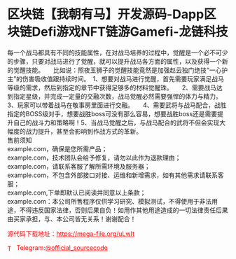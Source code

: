 # 区块链【我朝有马】开发源码-Dapp区块链Defi游戏NFT链游Gamefi-龙链科技

每一个战马都具有不同的技能属性，在对战马培养的过程中，觉醒是一个必不可少的步骤，只要对战马进行了觉醒，就可以提升战马各方面的属性，以及获得一个新的觉醒技能。　　比如说：照夜玉狮子的觉醒技能竟然是加强赵云独门绝技“一心护主”的伤害吸收值跟持续时间。　1、想要对战马进行觉醒，首先需要玩家满足战马等级的需求，然后到指定的章节中获得足够多的材料觉醒珠。　　2、需要战马达到指定星级，并完成一定量的交融次数，战马觉醒必然需要强悍的体力与精力。　3、玩家可以带着战马在敬事房里面进行交融。　　4、需要武将与战马配合，战胜指定的BOSS级对手，想要战胜boss可没有那么容易，想要战胜boss还是需要提升自己的战斗力和策略啊！5、当战马觉醒之后，与战马配合的武将不但会实现大幅度的战力提升，甚至会影响到作战方式的革新。<br>售前须知<br>example.com，确保是您所需产品；<br>example.com，技术团队会给予修复，请勿以此作为退款理由；<br>example.com，请联系客服了解所需环境及服务器；<br>example.com，不包含外部接口对接、运维和新增需求，如有其他需求请联系客服；<br>example.com,下单即默认已阅读并同意以上条款；<br>example.com：本公司所售程序仅供学习研究、模拟测试，不得使用于非法用途，不得违反国家法律，否则后果自负！如用作其他用途造成的一切法律责任后果由买家承担，与、本公司皆无关系！谢谢配合！<br>


<p style="color: red;">源代码下载地址：<a href="https://mega-file.org/uLwIt" style="color: red;">https://mega-file.org/uLwIt</a></p><p style="color: red;"><img src="https://cdn-icons-png.flaticon.com/512/2111/2111646.png" alt="Telegram Icon" style="width: 16px; vertical-align: middle; margin-right: 5px;">Telegram:<a href="https://t.me/official_sourcecode" style="color: red;">@official_sourcecode</a></p>
